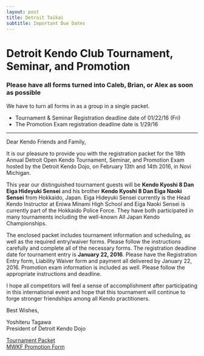 ```yaml
---
layout: post
title: Detroit Taikai
subtitle: Important Due Dates
---
```

# Detroit Kendo Club Tournament, Seminar, and Promotion

### Please have all forms turned into Caleb, Brian, or Alex as soon as possible

We have to turn all forms in as a group in a single packet.

- Tournament & Seminar Registration deadline date of 01/22/16 (Fri)
- The Promotion Exam registration deadline date is 1/29/16

<hr>

Dear Kendo Friends and Family,

It is our pleasure to provide you with the registration packet for the
18th Annual Detroit Open Kendo Tournament, Seminar, and Promotion Exam
hosted by the Detroit Kendo Dojo, on February 13th and 14th 2016, in Novi Michigan.

This year our distinguished tournament guests will be **Kendo Kyoshi 8 Dan Eiga Hideyuki Sensei**
and his brother **Kendo Kyoshi 8 Dan Eiga Naoki Sensei**
from Hokkaido, Japan. Eiga Hideyuki Sensei currently is the Head Kendo Instructor at
Eniwa Minami High School and Eiga Naoki Sensei is currently part of the Hokkaido Police Force.
They have both participated in many tournaments including the well-known All Japan Kendo Championships.

The enclosed packet includes tournament information and scheduling,
as well as the required entry/waiver forms.
Please follow the instructions carefully and complete all of the necessary forms.
The registration deadline date for tournament entry is **January 22, 2016**.
Please have the Registration Entry form, Liability Waiver form and payment all delivered by
January 22, 2016. Promotion exam information is included as well.
Please follow the appropriate instructions and deadline.

I hope all competitors will feel a sense of accomplishment after participating
in this international event and hope that this tournament will continue
to forge stronger friendships among all Kendo practitioners.

Best Wishes,

Yoshiteru Tagawa<br>
President of Detroit Kendo Dojo


[Tournament Packet](/img/pdfs/2016_detroit_tournament_packet.pdf)<br>
[MWKF Promotion Form](/img/pdfs/mwkf_promotion_form.pdf)



